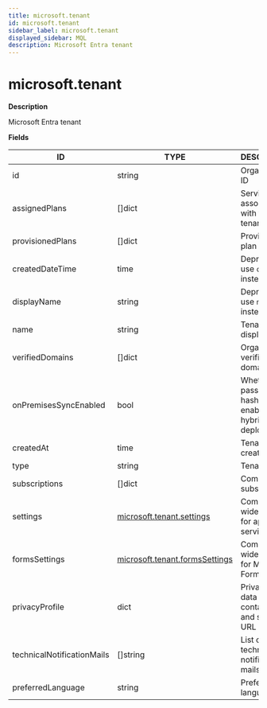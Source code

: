 ```yaml
---
title: microsoft.tenant
id: microsoft.tenant
sidebar_label: microsoft.tenant
displayed_sidebar: MQL
description: Microsoft Entra tenant
---
```


# microsoft.tenant

**Description**

Microsoft Entra tenant

**Fields**

| ID                         | TYPE                                                                | DESCRIPTION                                                  |
| -------------------------- | ------------------------------------------------------------------- | ------------------------------------------------------------ |
| id                         | string                                                              | Organization ID                                              |
| assignedPlans              | &#91;&#93;dict                                                      | Service plans associated with the tenant                     |
| provisionedPlans           | &#91;&#93;dict                                                      | Provisioned plan                                             |
| createdDateTime            | time                                                                | Deprecated: use `createdAt` instead                          |
| displayName                | string                                                              | Deprecated: use `name` instead                               |
| name                       | string                                                              | Tenant display name                                          |
| verifiedDomains            | &#91;&#93;dict                                                      | Organization verified domains                                |
| onPremisesSyncEnabled      | bool                                                                | Whether password hash sync is enabled for hybrid deployments |
| createdAt                  | time                                                                | Tenant creation date                                         |
| type                       | string                                                              | Tenant type                                                  |
| subscriptions              | &#91;&#93;dict                                                      | Commercial subscription                                      |
| settings                   | [microsoft.tenant.settings](microsoft.tenant.settings.md)           | Company-wide settings for apps and services.                 |
| formsSettings              | [microsoft.tenant.formsSettings](microsoft.tenant.formssettings.md) | Company-wide settings for Microsoft Forms                    |
| privacyProfile             | dict                                                                | Privacy profile data with contact email and statement URL    |
| technicalNotificationMails | &#91;&#93;string                                                    | List of technical notification mails                         |
| preferredLanguage          | string                                                              | Preferred language                                           |
